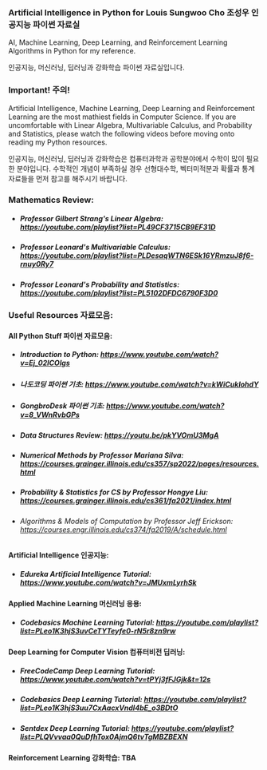 ### Artificial Intelligence in Python for Louis Sungwoo Cho 조성우 인공지능 파이썬 자료실

AI, Machine Learning, Deep Learning, and Reinforcement Learning Algorithms in Python for my reference.

인공지능, 머신러닝, 딥러닝과 강화학습 파이썬 자료실입니다. 

### Important! 주의!
Artificial Intelligence, Machine Learning, Deep Learning and Reinforcement Learning are the most mathiest fields in Computer Science. If you are uncomfortable with Linear Algebra, Multivariable Calculus, and Probability and Statistics, please watch the following videos before moving onto reading my Python resources. 

인공지능, 머신러닝, 딥러닝과 강화학습은 컴퓨터과학과 공학분야에서 수학이 많이 필요한 분야입니다. 수학적인 개념이 부족하실 경우 선형대수학, 벡터미적분과 확률과 통계 자료들을 먼저 참고를 해주시기 바랍니다.

### Mathematics Review:
- ##### Professor Gilbert Strang's Linear Algebra: https://youtube.com/playlist?list=PL49CF3715CB9EF31D
- ##### Professor Leonard's Multivariable Calculus: https://youtube.com/playlist?list=PLDesaqWTN6ESk16YRmzuJ8f6-rnuy0Ry7
- ##### Professor Leonard's Probability and Statistics: https://youtube.com/playlist?list=PL5102DFDC6790F3D0

### Useful Resources 자료모음:

#### All Python Stuff 파이썬 자료모음: 
 - ##### Introduction to Python: https://www.youtube.com/watch?v=Ej_02ICOIgs
 - ##### 나도코딩 파이썬 기초: https://www.youtube.com/watch?v=kWiCuklohdY
 - ##### GongbroDesk 파이썬 기초: https://www.youtube.com/watch?v=8_VWnRvbGPs
 - ##### Data Structures Review: https://youtu.be/pkYVOmU3MgA
 - ##### Numerical Methods by Professor Mariana Silva: https://courses.grainger.illinois.edu/cs357/sp2022/pages/resources.html
 - ##### Probability & Statistics for CS by Professor Hongye Liu: https://courses.grainger.illinois.edu/cs361/fa2021/index.html
 - ###### Algorithms & Models of Computation by Professor Jeff Erickson: https://courses.engr.illinois.edu/cs374/fa2019/A/schedule.html
 
#### Artificial Intelligence 인공지능: 
 - ##### Edureka Artificial Intelligence Tutorial: https://www.youtube.com/watch?v=JMUxmLyrhSk
   
#### Applied Machine Learning 머신러닝 응용: 
 - ##### Codebasics Machine Learning Tutorial: https://youtube.com/playlist?list=PLeo1K3hjS3uvCeTYTeyfe0-rN5r8zn9rw

#### Deep Learning for Computer Vision 컴퓨터비전 딥러닝: 
 - ##### FreeCodeCamp Deep Learning Tutorial: https://www.youtube.com/watch?v=tPYj3fFJGjk&t=12s
 - ##### Codebasics Deep Learning Tutorial: https://youtube.com/playlist?list=PLeo1K3hjS3uu7CxAacxVndI4bE_o3BDtO
 - ##### Sentdex Deep Learning Tutorial: https://youtube.com/playlist?list=PLQVvvaa0QuDfhTox0AjmQ6tvTgMBZBEXN

#### Reinforcement Learning 강화학습: TBA
